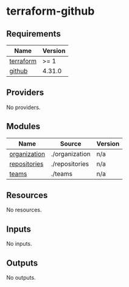 # terraform-github

<!-- prettier-ignore-start -->
<!-- BEGIN_TF_DOCS -->
## Requirements

| Name | Version |
|------|---------|
| <a name="requirement_terraform"></a> [terraform](#requirement\_terraform) | >= 1 |
| <a name="requirement_github"></a> [github](#requirement\_github) | 4.31.0 |

## Providers

No providers.

## Modules

| Name | Source | Version |
|------|--------|---------|
| <a name="module_organization"></a> [organization](#module\_organization) | ./organization | n/a |
| <a name="module_repositories"></a> [repositories](#module\_repositories) | ./repositories | n/a |
| <a name="module_teams"></a> [teams](#module\_teams) | ./teams | n/a |

## Resources

No resources.

## Inputs

No inputs.

## Outputs

No outputs.
<!-- END_TF_DOCS -->
<!-- prettier-ignore-end -->
